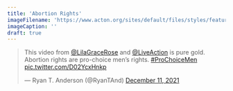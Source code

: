 ```yaml
---
title: 'Abortion Rights'
imageFilename: 'https://www.acton.org/sites/default/files/styles/featured_image_wide_hero/public/2018-12/bethlehem_fresco_manger.jpg?itok=8DaUrrta'
imageCaption: ''
draft: true
---
```


<blockquote class="twitter-tweet"><p lang="en" dir="ltr">This video from <a href="https://twitter.com/LilaGraceRose?ref_src=twsrc%5Etfw">@LilaGraceRose</a> and <a href="https://twitter.com/LiveAction?ref_src=twsrc%5Etfw">@LiveAction</a> is pure gold. Abortion rights are pro-choice men’s rights. <a href="https://twitter.com/hashtag/ProChoiceMen?src=hash&amp;ref_src=twsrc%5Etfw">#ProChoiceMen</a> <a href="https://t.co/D02YcxHnkp">pic.twitter.com/D02YcxHnkp</a></p>&mdash; Ryan T. Anderson (@RyanTAnd) <a href="https://twitter.com/RyanTAnd/status/1469464394102976514?ref_src=twsrc%5Etfw">December 11, 2021</a></blockquote> <script async src="https://platform.twitter.com/widgets.js" charset="utf-8"></script>
